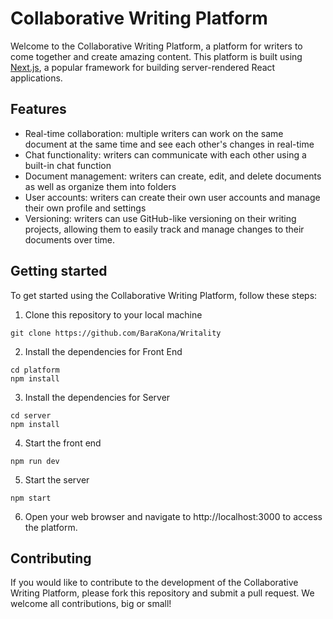 # Collaborative Writing Platform

Welcome to the Collaborative Writing Platform, a platform for writers to come together and create amazing content. This platform is built using [Next.js](https://nextjs.org), a popular framework for building server-rendered React applications.

## Features


- Real-time collaboration: multiple writers can work on the same document at the same time and see each other's changes in real-time
- Chat functionality: writers can communicate with each other using a built-in chat function
- Document management: writers can create, edit, and delete documents as well as organize them into folders
- User accounts: writers can create their own user accounts and manage their own profile and settings
- Versioning: writers can use GitHub-like versioning on their writing projects, allowing them to easily track and manage changes to their documents over time.

## Getting started

To get started using the Collaborative Writing Platform, follow these steps:

1. Clone this repository to your local machine
```
git clone https://github.com/BaraKona/Writality
```
2. Install the dependencies for Front End
```
cd platform
npm install
```
3. Install the dependencies for Server
```
cd server
npm install
```
4. Start the front end
```
npm run dev
```
5. Start the server
```
npm start
```
6. Open your web browser and navigate to http://localhost:3000 to access the platform.

## Contributing

If you would like to contribute to the development of the Collaborative Writing Platform, please fork this repository and submit a pull request. We welcome all contributions, big or small!

